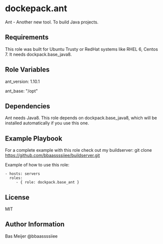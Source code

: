 dockepack.ant
=========

Ant - Another new tool. To build Java projects.

Requirements
------------

This role was built for Ubuntu Trusty or RedHat systems like RHEL 6, Centos 7. It needs dockpack.base_java8.

Role Variables
--------------

ant\_version: 1.10.1

ant\_base: "/opt"

Dependencies
------------

Ant needs Java8. This role depends on dockpack.base_java8, which will be installed automatically if you use this one.



Example Playbook
----------------
For a complete example with this role check out my buildserver:
git clone https://github.com/bbaassssiiee/buildserver.git

Example of how to use this role:

    - hosts: servers
      roles:
         - { role: dockpack.base_ant }

License
-------

MIT

Author Information
------------------
Bas Meijer @bbaassssiiee
